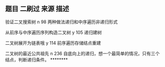 ## 题目                        二刷过              来源            描述

验证二叉搜索树                    n                  98            两种做法递归和中序遍历非递归形式

从前序与中序遍历序列构造二叉树    y                  105            递归建树

二叉树展开为链表哦                y                   114          前序遍历存储结点重建

二叉树的最近公共祖先              n                  236            自底向上的递归，想一个最简单的情况，只有三个结点，判断递归条件。 ********
